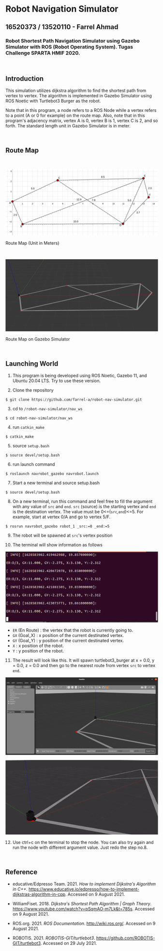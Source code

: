 # Robot Navigation Simulator

## 16520373 / 13520110 - Farrel Ahmad

### Robot Shortest Path Navigation Simulator using Gazebo Simulator with ROS (Robot Operating System). Tugas Challenge SPARTA HMIF 2020.

<br>

## Introduction

This simulation utilizes dijkstra algorithm to find the shortest path from vertex to vertex. The algorithm is implemented in Gazebo Simulator using ROS Noetic with Turtlebot3 Burger as the robot. 

Note that in this program, a node refers to a ROS Node while a vertex refers to a point (A or 0 for example) on the route map. Also, note that in this program's adjacency matrix, vertex A is 0, vertex B is 1, vertex C is 2, and so forth. The standard length unit in Gazebo Simulator is in meter.

<br>

## Route Map

<br>

![](photos/route.png)

Route Map (Unit in Meters)

<br>

![](photos/launch2.png)

Route Map on Gazebo Simulator

<br>

## Launching World
1. This program is being developed using ROS Noetic, Gazebo 11, and Ubuntu 20.04 LTS. Try to use these version.

2. Clone the repository
```
$ git clone https://github.com/farrel-a/robot-nav-simulator.git
```

3. cd to `/robot-nav-simulator/nav_ws`
```
$ cd robot-nav-simulator/nav_ws
```

4. run `catkin_make`
```
$ catkin_make
```

5. source `setup.bash`
```
$ source devel/setup.bash
```

6. run launch command
```
$ roslaunch navrobot_gazebo navrobot.launch
```

7. Start a new terminal and source setup.bash
```
$ source devel/setup.bash
```

8. On a new terminal, run this command and feel free to fill the argument with any value of `src` and `end`. `src` (source) is the starting vertex and `end` is the destination vertex. The value must be 0<=(`src`,`end`)<=5. For example, start at vertex 0/A and go to vertex 5/F.

```
$ rosrun navrobot_gazebo robot_1 _src:=0 _end:=5
```

9. The robot will be spawned at `src`'s vertex position 

10. The terminal will show information as follows

![](photos/terminal.png)

- `ER` (En Route) : the vertex that the robot is currently going to.
- `GX` (Goal_X) : x position of the current destinated vertex.
- `GY` (Goal_Y) : y position of the current destinated vertex.
- `X` : x position of the robot.
- `Y` : y position of the robot.

11. The result will look like this. It will spawn turtlebot3_burger at x = 0.0, y = 0.0, z = 0.0 and then go to the nearest route from vertex `src` to vertex `end`.

![](photos/launch.png)

![](photos/move.gif)

12. Use ctrl+c on the terminal to stop the node. You can also try again and run the node with different argument value. Just redo the step no.8.

<br>

## Reference
- educative/Edpresso Team. 2021. *How to implement Dijkstra's Algorithm in C++*. https://www.educative.io/edpresso/how-to-implement-dijkstras-algorithm-in-cpp. Accessed on 9 August 2021.

- WilliamFiset. 2018. *Dijkstra's Shortest Path Algorithm | Graph Theory*. https://www.youtube.com/watch?v=pSqmAO-m7Lk&t=785s. Accessed on 9 August 2021.

- ROS.org. 2021. *ROS Documentation*. http://wiki.ros.org/. Accessed on 9 August 2021.

- ROBOTIS. 2021. *ROBOTIS-GIT/turtlebot3*. https://github.com/ROBOTIS-GIT/turtlebot3. Accessed on 29 July 2021.
